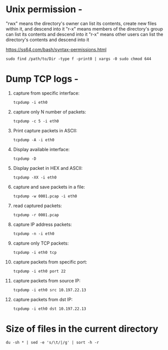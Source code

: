 # Unix permission -
"rwx" means the directory's owner can list its contents, create new files within it, and descend into it
"r-x" means members of the directory's group can list its contents and descend into it
"r-x" means other users can list the directory's contents and descend into it

https://ss64.com/bash/syntax-permissions.html

`sudo find /path/to/Dir -type f -print0 | xargs -0 sudo chmod 644`

# Dump TCP logs - 

1. capture from specific interface:
   
   `tcpdump -i eth0`
2. capture only N number of packets:
   
   `tcpdump -c 5 -i eth0`
3. Print capture packets in ASCII:

   `tcpdump -A -i eth0`
4. Display available interface:

   `tcpdump -D`
5. Display packet in HEX and ASCII:

   `tcpdump -XX -i eth0`
6. capture and save packets in a file:

   `tcpdump -w 0001.pcap -i eth0`
7. read captured packets:

   `tcpdump -r 0001.pcap`
8. capture IP address packets:

   `tcpdump -n -i eth0`
9. capture only TCP packets:

   `tcpdump -i eth0 tcp`
10. capture packets from specific port:

    `tcpdump -i eth0 port 22`
11. capture packets from source IP:

    `tcpdump -i eth0 src 10.197.22.13`
12. capture packets from dst IP:
    
    `tcpdump -i eth0 dst 10.197.22.13`
# Size of files in the current directory

   `du -sh * | sed -e 's/\t/|/g' | sort -h -r`
